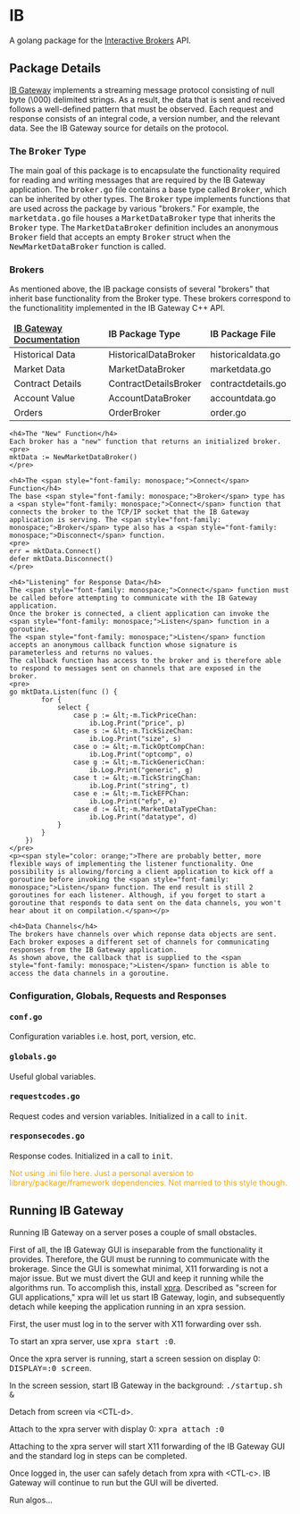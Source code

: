 
<h1>IB</h1>

<p>A golang package for the <a href="http://www.interactivebrokers.com">Interactive Brokers</a> API.</p>

<h2>Package Details</h2>

<p>
	<a href="http://www.interactivebrokers.com">IB Gateway</a> implements a streaming message protocol consisting of null byte (\000) delimited strings. 
	As a result, the data that is sent and received follows a well-defined pattern that must be observed.
	Each request and response consists of an integral code, a version number, and the relevant data. See the IB Gateway source for details on the protocol.
</p>
<h3>The <span style="font-family: monospace;">Broker</span> Type</h3>
<p>
	The main goal of this package is to encapsulate the functionality required for reading and writing messages that are required by the IB Gateway application.
	The <span style="font-family: monospace">broker.go</span> file contains a base type called <span style="font-family: monospace">Broker</span>, which can be inherited by other types.
	The <span style="font-family: monospace">Broker</span> type implements functions that are used across the package by various "brokers."
	For example, the <span style="font-family: monospace">marketdata.go</span> file houses a <span style="font-family: monospace">MarketDataBroker</span> type that inherits the <span style="font-family: monospace">Broker</span> type.
	The <span style="font-family: monospace">MarketDataBroker</span> definition includes an anonymous <span style="font-family: monospace">Broker</span> field that accepts an empty <span style="font-family: monospace">Broker</span> struct when the <span style="font-family: monospace">NewMarketDataBroker</span> function is called.
</p>
<h3>Brokers</h3>
<p>
	As mentioned above, the IB package consists of several "brokers" that inherit base functionality from the <span "font-family: monospace;">Broker</span> type.
	These brokers correspond to the functionalitity implemented in the IB Gateway C++ API.
	<table>
		<thead>
			<tr style="font-weight: 600;">
				<td><a href="http://www.interactivebrokers.com">IB Gateway Documentation</a></td>
				<td>IB Package Type</td>
				<td>IB Package File</td>
			</tr>
		</thead>
		<tbody>
			<tr>
				<td>Historical Data</td>
				<td>HistoricalDataBroker</td>
				<td>historicaldata.go</td>
			</tr>
			<tr>
				<td>Market Data</td>
				<td>MarketDataBroker</td>
				<td>marketdata.go</td>
			</tr>
			<tr>
				<td>Contract Details</td>
				<td>ContractDetailsBroker</td>
				<td>contractdetails.go</td>
			</tr>
			<tr>
				<td>Account Value</td>
				<td>AccountDataBroker</td>
				<td>accountdata.go</td>
			</tr>
			<tr>
				<td>Orders</td>
				<td>OrderBroker</td>
				<td>order.go</td>
			</tr>
		</tbody>
	</table>
	
	<h4>The "New" Function</h4>
	Each broker has a "new" function that returns an initialized broker.
	<pre>
	mktData := NewMarketDataBroker()
	</pre>

	<h4>The <span style="font-family: monospace;">Connect</span> Function</h4>
	The base <span style="font-family: monospace;">Broker</span> type has a <span style="font-family: monospace;">Connect</span> function that connects the broker to the TCP/IP socket that the IB Gateway application is serving. The <span style="font-family: monospace;">Broker</span> type also has a <span style="font-family: monospace;">Disconnect</span> function.
	<pre>
	err = mktData.Connect()
	defer mktData.Disconnect()
	</pre>

	<h4>"Listening" for Response Data</h4>
	The <span style="font-family: monospace;">Connect</span> function must be called before attempting to communicate with the IB Gateway application.
	Once the broker is connected, a client application can invoke the <span style="font-family: monospace;">Listen</span> function in a goroutine.
	The <span style="font-family: monospace;">Listen</span> function accepts an anonymous callback function whose signature is parameterless and returns no values.
	The callback function has access to the broker and is therefore able to respond to messages sent on channels that are exposed in the broker.
	<pre>
	go mktData.Listen(func () {
			for {
				select {
					case p := &lt;-m.TickPriceChan:
						ib.Log.Print("price", p)
					case s := &lt;-m.TickSizeChan:
						ib.Log.Print("size", s)
					case o := &lt;-m.TickOptCompChan:
						ib.Log.Print("optcomp", o)
					case g := &lt;-m.TickGenericChan:
						ib.Log.Print("generic", g)
					case t := &lt;-m.TickStringChan:
						ib.Log.Print("string", t)
					case e := &lt;-m.TickEFPChan:
						ib.Log.Print("efp", e)
					case d := &lt;-m.MarketDataTypeChan:
						ib.Log.Print("datatype", d)
				}
			}
		})
	</pre>
	<p><span style="color: orange;">There are probably better, more flexible ways of implementing the listener functionality. One possibility is allowing/forcing a client application to kick off a goroutine before invoking the <span style="font-family: monospace;">Listen</span> function. The end result is still 2 goroutines for each listener. Although, if you forget to start a goroutine that responds to data sent on the data channels, you won't hear about it on compilation.</span></p>

	<h4>Data Channels</h4>
	The brokers have channels over which reponse data objects are sent. 
	Each broker exposes a different set of channels for communicating responses from the IB Gateway application.
	As shown above, the callback that is supplied to the <span style="font-family: monospace;">Listen</span> function is able to access the data channels in a goroutine.
</p>
<h3>Configuration, Globals, Requests and Responses</h3>
<p>
	<h4><span style="font-family: monospace;">conf.go</span></h4>
	<p>Configuration variables i.e. host, port, version, etc.</p>
	<h4><span style="font-family: monospace;">globals.go</span></h4>
	<p>Useful global variables.</p>
	<h4><span style="font-family: monospace;">requestcodes.go</span></h4>
	<p>Request codes and version variables. Initialized in a call to <span style="font-family: monospace;">init</span>.</p>
	<h4><span style="font-family: monospace;">responsecodes.go</span></h4>
	<p>Response codes. Initialized in a call to <span style="font-family: monospace;">init</span>.</p>
	<p><span style="color: orange;">Not using .ini file here. Just a personal aversion to library/package/framework dependencies. Not married to this style though.</span></p>
</p>
<h2>Running IB Gateway</h2>
<p>
	Running IB Gateway on a server poses a couple of small obstacles.
</p>
<p>
	First of all, the IB Gateway GUI is inseparable from the functionality it provides. Therefore, the GUI must be running to communicate with the brokerage. Since the GUI is somewhat minimal, X11 forwarding is not a major issue. But we must divert the GUI and keep it running while the algorithms run. To accomplish this, install <a href="http://www.xpra.org">xpra</a>. Described as "screen for GUI applications," xpra will let us start IB Gateway, login, and subsequently detach while keeping the application running in an xpra session. 
	<p>First, the user must log in to the server with X11 forwarding over ssh.<p>
	<p>To start an xpra server, use <span style="font-family: monospace;">xpra start :0</span>.</p>
	<p>Once the xpra server is running, start a screen session on display 0: <span style="font-family: monospace;">DISPLAY=:0 screen</span>.</p>
	<p>In the screen session, start IB Gateway in the background: <span style="font-family: monospace;">./startup.sh &</span>
	<p>Detach from screen via &lt;CTL-d&gt;.</p>
	<p>Attach to the xpra server with display 0: <span style="font-family: monospace;">xpra attach :0</span></p>
	<p>Attaching to the xpra server will start X11 forwarding of the IB Gateway GUI and the standard log in steps can be completed.</p>
	<p>Once logged in, the user can safely detach from xpra with &lt;CTL-c&gt;. IB Gateway will continue to run but the GUI will be diverted.</p>
	<p>Run algos...</p>
</p> 
